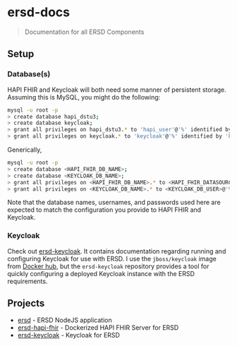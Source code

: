 # ersd-docs
> Documentation for all ERSD Components

## Setup

### Database(s)
HAPI FHIR and Keycloak will both need some manner of persistent storage. Assuming this is MySQL, you might do the following:
```bash
mysql -u root -p
> create database hapi_dstu3;
> create database keycloak;
> grant all privileges on hapi_dstu3.* to 'hapi_user'@'%' identified by 'hapi-pass';
> grant all privileges on keycloak.* to 'keycloak'@'%' identified by 'kc-pass';
```
Generically,
```bash
mysql -u root -p
> create database <HAPI_FHIR_DB_NAME>;
> create database <KEYCLOAK_DB_NAME>;
> grant all privileges on <HAPI_FHIR_DB_NAME>.* to <HAPI_FHIR_DATASOURCE_USERNAME>@'%' identified by <HAPI_FHIR_DATASOURCE_PASSWORD>;
> grant all privileges on <KEYCLOAK_DB_NAME>.* to <KEYCLOAK_DB_USER>@'%' identified by <KEYCLOAK_DB_PASS>;
```

Note that the database names, usernames, and passwords used here are expected to match the configuration you provide to HAPI FHIR and Keycloak.


### Keycloak
Check out [ersd-keycloak](https://gitlab.ruvos.com/ersd/ersd-keycloak). It contains documentation regarding running and configuring Keycloak for use with ERSD. I use the `jboss/keycloak` image from [Docker hub](https://hub.docker.com/r/jboss/keycloak/), but the `ersd-keycloak` repository provides a tool for quickly configuring a deployed Keycloak instance with the ERSD requirements.


## Projects
- [ersd](https://gitlab.ruvos.com/ersd/ersd) - ERSD NodeJS application
- [ersd-hapi-fhir](https://gitlab.ruvos.com/ersd/ersd-hapi-fhir) - Dockerized HAPI FHIR Server for ERSD
- [ersd-keycloak](https://gitlab.ruvos.com/ersd/ersd-keycloak) - Keycloak for ERSD
